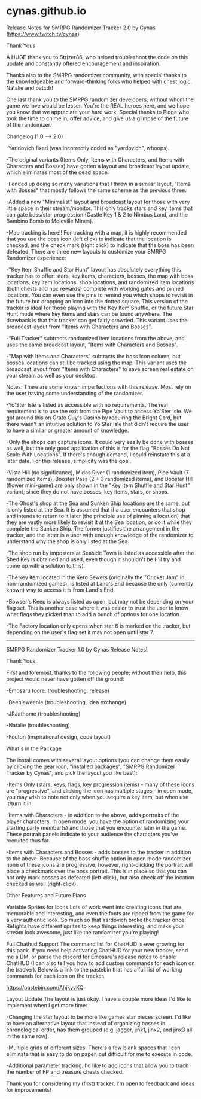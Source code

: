 # cynas.github.io

Release Notes for SMRPG Randomizer Tracker 2.0 by Cynas (https://www.twitch.tv/cynas)

Thank Yous

A HUGE thank you to Strizer86, who helped troubleshoot the code on this update and constantly offered encouragement and inspiration.

Thanks also to the SMRPG randomizer community, with special thanks to the knowledgeable and forward-thinking folks who helped with chest logic, Natalie and patcdr!

One last thank you to the SMRPG randomizer developers, without whom the game we love would be lesser.  You're the REAL heroes here, and we hope you know that we appreciate your hard work.  Special thanks to Pidge who took the time to chime in, offer advice, and give us a glimpse of the future of the randomizer.

Changelog (1.0 --> 2.0)

-Yaridovich fixed (was incorrectly coded as "yardovich", whoops).

-The original variants (Items Only, Items with Characters, and Items with Characters and Bosses) have gotten a layout and broadcast layout update, which eliminates most of the dead space.

-I ended up doing so many variations that I threw in a similar layout, "Items with Bosses" that mostly follows the same scheme as the previous three.

-Added a new "Minimalist" layout and broadcast layout for those with very little space in their stream/monitor.  This only tracks stars and key items that can gate boss/star progression (Castle Key 1 & 2 to Nimbus Land, and the Bambino Bomb to Moleville Mines).

-Map tracking is here!!  For tracking with a map, it is highly recommended that you use the boss icon (left click) to indicate that the location is checked, and the check mark (right click) to indicate that the boss has been defeated.  There are three new layouts to customize your SMRPG Randomizer experience:

 -"Key Item Shuffle and Star Hunt" layout has absolutely everything this tracker has to offer: stars, key items, characters, bosses, the map with boss locations, key item locations, shop locations, and randomized item locations (both chests and npc rewards) complete with working gates and pinned locations.  You can even use the pins to remind you which shops to revisit in the future but dropping an icon into the dotted square.  This version of the tracker is ideal for those playing with the Key Item Shuffle, or the future Star Hunt mode where key items and stars can be found anywhere.  The drawback is that this tracker can get fairly crowded.  This variant uses the broadcast layout from "Items with Characters and Bosses".

 -"Full Tracker" subtracts randomized item locations from the above, and uses the same broadcast layout, "Items with Characters and Bosses".

 -"Map with Items and Characters" subtracts the boss icon column, but bosses locations can still be tracked using the map.  This variant uses the broadcast layout from "Items with Characters" to save screen real estate on your stream as well as your desktop.

Notes:
There are some known imperfections with this release.  Most rely on the user having some understanding of the randomizer.

-Yo'Ster Isle is listed as accessible with no requirements.  The real requirement is to use the exit from the Pipe Vault to access Yo'Ster Isle.  We got around this on Grate Guy's Casino by requiring the Bright Card, but there wasn't an intuitive solution to Yo'Ster Isle that didn't require the user to have a similar or greater amount of knowledge.

-Only the shops can capture icons.  It could very easily be done with bosses as well, but the only good application of this is for the flag "Bosses Do Not Scale With Locations".  If there's enough demand, I could reinstate this at a later date.  For this release, simplicity was the goal.

-Vista Hill (no significance), Midas River (1 randomized item), Pipe Vault (7 randomized items), Booster Pass (2 + 3 randomized items), and Booster Hill (flower mini-game) are only shown in the "Key Item Shuffle and Star Hunt" variant, since they do not have bosses, key items, stars, or shops.

-The Ghost's shop at the Sea and Sunken Ship locations are the same, but is only listed at the Sea.  It is assumed that if a user encounters that shop and intends to return to it later (the principle use of pinning a location) that they are vastly more likely to revisit it at the Sea location, or do it while they complete the Sunken Ship.  The former justifies the arrangement in the tracker, and the latter is a user with enough knowledge of the randomizer to understand why the shop is only listed at the Sea.

-The shop run by imposters at Seaside Town is listed as accessible after the Shed Key is obtained and used, even though it shouldn't be (I'll try and come up with a solution to this).

-The key item located in the Kero Sewers (originally the "Cricket Jam" in non-randomized games), is listed at Land's End because the only (currently known) way to access it is from Land's End.

-Bowser's Keep is always listed as open, but may not be depending on your flag set.  This is another case where it was easier to trust the user to know what flags they picked than to add a bunch of options for one location.

-The Factory location only opens when star 6 is marked on the tracker, but depending on the user's flag set it may not open until star 7.

---------------------

SMRPG Randomizer Tracker 1.0 by Cynas Release Notes!

Thank Yous

First and foremost, thanks to the following people; without their help, this project would never have gotten off the ground:

-Emosaru (core, troubleshooting, release)

-Beenieweenie (troubleshooting, idea exchange)

-JRJathome (troubleshooting)

-Natalie (troubleshooting)

-Fouton (inspirational design, code layout)

What's in the Package

The install comes with several layout options (you can change them easily by clicking the gear icon, "installed packages", "SMRPG Randomizer Tracker by Cynas", and pick the layout you like best):

-Items Only (stars, keys, flags, key progression items) - many of these icons are "progressive", and clicking the icon has multiple stages - in open mode, you may wish to note not only when you acquire a key item, but when use it/turn it in.

-Items with Characters - in addition to the above, adds portraits of the player characters.  In open mode, you have the option of randomizing your starting party member(s) and those that you encounter later in the game.  These portrait panels indicate to your audience the characters you've recruited thus far.

-Items with Characters and Bosses - adds bosses to the tracker in addition to the above.  Because of the boss shuffle option in open mode randomizer, none of these icons are progressive, however, right-clicking the portrait will place a checkmark over the boss portrait.  This is in place so that you can not only mark bosses as defeated (left-click), but also check off the location checked as well (right-click).

Other Features and Future Plans

Variable Sprites for Icons
Lots of work went into creating icons that are memorable and interesting, and even the fonts are ripped from the game for a very authentic look.  So much so that Yardovich broke the tracker once.  Refights have different sprites to keep things interesting, and make your stream look awesome, just like the randomizer you're playing!

Full Chathud Support
The command list for ChatHUD is ever growing for this pack.  If you need help activating ChatHUD for your new tracker, send me a DM, or parse the discord for Emosaru's release notes to enable ChatHUD (I can also tell you how to add custom commands for each icon on the tracker).  Below is a link to the pastebin that has a full list of working commands for each icon on the tracker.

https://pastebin.com/AhjkyvKQ

Layout Update
The layout is just okay.  I have a couple more ideas I'd like to implement when I get more time:

-Changing the star layout to be more like games star pieces screen.  I'd like to have an alternative layout that instead of organizing bosses in chronological order, has them grouped (e.g. jagger, jinx1, jinx2, and jinx3 all in the same row).

-Multiple grids of different sizes.  There's a few blank spaces that I can eliminate that is easy to do on paper, but difficult for me to execute in code.

-Additional parameter tracking.  I'd like to add icons that allow you to track the number of FP and treasure chests checked.

Thank you for considering my (first) tracker.  I'm open to feedback and ideas for improvements!

